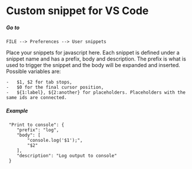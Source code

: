 # Custom snippet for VS Code

##### Go to  
```
FILE --> Preferences --> User snippets
```
Place your snippets for javascript here. Each snippet is defined under a snippet name and has a prefix, body and description. The prefix is what is used to trigger the snippet and the body will be expanded and inserted. Possible variables are:

	-   $1, $2 for tab stops, 
    -   $0 for the final cursor position, 
    -   ${1:label}, ${2:another} for placeholders. Placeholders with the same ids are connected.

##### Example  
	 "Print to console": {
	 	"prefix": "log",
	 	"body": [
	 		"console.log('$1');",
	 		"$2"
	 	],
	 	"description": "Log output to console"
	 }
